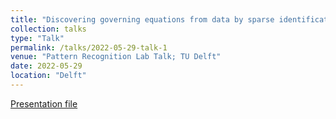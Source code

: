 ```yaml
---
title: "Discovering governing equations from data by sparse identification of nonlinear dynamical systems"
collection: talks
type: "Talk"
permalink: /talks/2022-05-29-talk-1
venue: "Pattern Recognition Lab Talk; TU Delft"
date: 2022-05-29
location: "Delft"
---
```

[Presentation file](https://mahdinaderi.com/files/2022_06_29.pdf)
